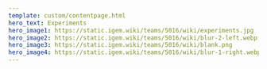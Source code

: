 ```yaml
---
template: custom/contentpage.html
hero_text: Experiments
hero_image1: https://static.igem.wiki/teams/5016/wiki/experiments.jpg
hero_image2: https://static.igem.wiki/teams/5016/wiki/blur-2-left.webp
hero_image3: https://static.igem.wiki/teams/5016/wiki/blank.png
hero_image4: https://static.igem.wiki/teams/5016/wiki/blur-1-right.webp
---
```


